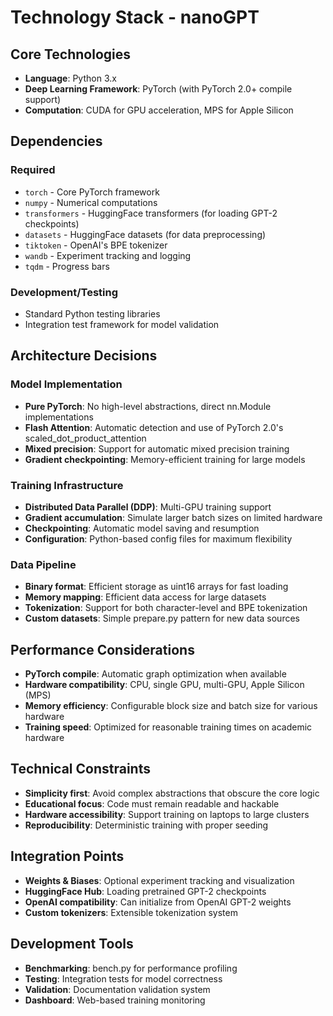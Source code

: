 # Technology Stack - nanoGPT

## Core Technologies
- **Language**: Python 3.x
- **Deep Learning Framework**: PyTorch (with PyTorch 2.0+ compile support)
- **Computation**: CUDA for GPU acceleration, MPS for Apple Silicon

## Dependencies
### Required
- `torch` - Core PyTorch framework
- `numpy` - Numerical computations
- `transformers` - HuggingFace transformers (for loading GPT-2 checkpoints)
- `datasets` - HuggingFace datasets (for data preprocessing)
- `tiktoken` - OpenAI's BPE tokenizer
- `wandb` - Experiment tracking and logging
- `tqdm` - Progress bars

### Development/Testing
- Standard Python testing libraries
- Integration test framework for model validation

## Architecture Decisions

### Model Implementation
- **Pure PyTorch**: No high-level abstractions, direct nn.Module implementations
- **Flash Attention**: Automatic detection and use of PyTorch 2.0's scaled_dot_product_attention
- **Mixed precision**: Support for automatic mixed precision training
- **Gradient checkpointing**: Memory-efficient training for large models

### Training Infrastructure
- **Distributed Data Parallel (DDP)**: Multi-GPU training support
- **Gradient accumulation**: Simulate larger batch sizes on limited hardware
- **Checkpointing**: Automatic model saving and resumption
- **Configuration**: Python-based config files for maximum flexibility

### Data Pipeline
- **Binary format**: Efficient storage as uint16 arrays for fast loading
- **Memory mapping**: Efficient data access for large datasets
- **Tokenization**: Support for both character-level and BPE tokenization
- **Custom datasets**: Simple prepare.py pattern for new data sources

## Performance Considerations
- **PyTorch compile**: Automatic graph optimization when available
- **Hardware compatibility**: CPU, single GPU, multi-GPU, Apple Silicon (MPS)
- **Memory efficiency**: Configurable block size and batch size for various hardware
- **Training speed**: Optimized for reasonable training times on academic hardware

## Technical Constraints
- **Simplicity first**: Avoid complex abstractions that obscure the core logic
- **Educational focus**: Code must remain readable and hackable
- **Hardware accessibility**: Support training on laptops to large clusters
- **Reproducibility**: Deterministic training with proper seeding

## Integration Points
- **Weights & Biases**: Optional experiment tracking and visualization
- **HuggingFace Hub**: Loading pretrained GPT-2 checkpoints
- **OpenAI compatibility**: Can initialize from OpenAI GPT-2 weights
- **Custom tokenizers**: Extensible tokenization system

## Development Tools
- **Benchmarking**: bench.py for performance profiling
- **Testing**: Integration tests for model correctness
- **Validation**: Documentation validation system
- **Dashboard**: Web-based training monitoring